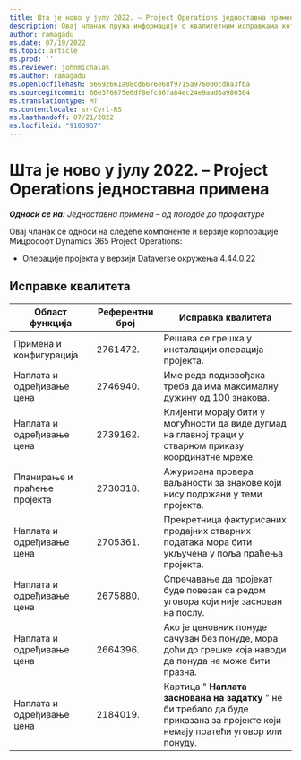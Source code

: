 ```yaml
---
title: Шта је ново у јулу 2022. – Project Operations једноставна примена
description: Овај чланак пружа информације о квалитетним исправкама које су доступне у издању Мицрософт Dynamics 365 Project Operations лите примене у јулу 2022.
author: ramagadu
ms.date: 07/19/2022
ms.topic: article
ms.prod: ''
ms.reviewer: johnmichalak
ms.author: ramagadu
ms.openlocfilehash: 56692661a08cd6676e68f9715a976000cdba3fba
ms.sourcegitcommit: 66e376675e6df8efc86fa84ec24e9aad6a980304
ms.translationtype: MT
ms.contentlocale: sr-Cyrl-RS
ms.lasthandoff: 07/21/2022
ms.locfileid: "9183937"
---
```

# <a name="whats-new-july-2022---project-operations-lite-deployment"></a>Шта је ново у јулу 2022. – Project Operations једноставна примена

_**Односи се на:** Једноставна примена – од погодбе до профактуре_

Овај чланак се односи на следеће компоненте и верзије корпорације Мицрософт Dynamics 365 Project Operations:

- Операције пројекта у верзији Dataverse окружења 4.44.0.22

## <a name="quality-updates"></a>Исправке квалитета

| Област функција | Референтни број | Исправка квалитета |
| --- | --- | --- |
| Примена и конфигурација | 2761472. | Решава се грешка у инсталацији операција пројекта. |
| Наплата и одређивање цена | 2746940. | Име реда подизвођака треба да има максималну дужину од 100 знакова. |
| Наплата и одређивање цена | 2739162. | Клијенти морају бити у могућности да виде дугмад на главној траци у стварном приказу координатне мреже. |
| Планирање и праћење пројекта | 2730318. | Ажурирана провера ваљаности за знакове који нису подржани у теми пројекта. |
| Наплата и одређивање цена | 2705361. | Прекретница фактурисаних продајних стварних података мора бити укључена у поља праћења пројекта. |
| Наплата и одређивање цена | 2675880. | Спречавање да пројекат буде повезан са редом уговора који није заснован на послу. |
| Наплата и одређивање цена | 2664396. | Ако је ценовник понуде сачуван без понуде, мора доћи до грешке која наводи да понуда не може бити празна. |
| Наплата и одређивање цена | 2184019. | Картица " **Наплата заснована на задатку** " не би требало да буде приказана за пројекте који немају пратећи уговор или понуду. |
